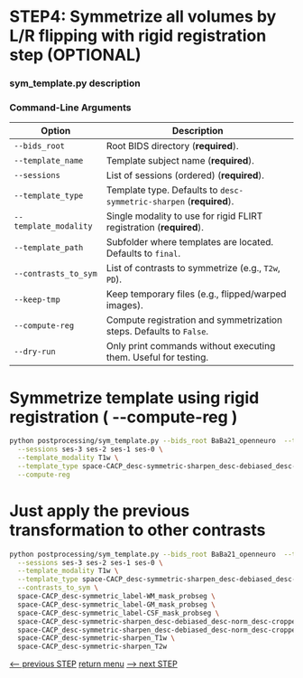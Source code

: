 # STEP4: Symmetrize all volumes by L/R flipping with rigid registration step (OPTIONAL)

### sym_template.py description

### Command-Line Arguments

| Option                | Description                                                         |
| --------------------- | ------------------------------------------------------------------- |
| `--bids_root`         | Root BIDS directory (**required**).                                 |
| `--template_name`     | Template subject name (**required**).                               |
| `--sessions`          | List of sessions (ordered) (**required**).                          |
| `--template_type`     | Template type. Defaults to `desc-symmetric-sharpen` (**required**). |
| `--template_modality` | Single modality to use for rigid FLIRT registration (**required**). |
| `--template_path`     | Subfolder where templates are located. Defaults to `final`.         |
| `--contrasts_to_sym`  | List of contrasts to symmetrize (e.g., `T2w`, `PD`).                |
| `--keep-tmp`          | Keep temporary files (e.g., flipped/warped images).                 |
| `--compute-reg`       | Compute registration and symmetrization steps. Defaults to `False`. |
| `--dry-run`           | Only print commands without executing them. Useful for testing.     |

# Symmetrize template using rigid registration ( --compute-reg )

```bash
python postprocessing/sym_template.py --bids_root BaBa21_openneuro  --template_name BaBa21 \
  --sessions ses-3 ses-2 ses-1 ses-0 \
  --template_modality T1w \
  --template_type space-CACP_desc-symmetric-sharpen_desc-debiased_desc-norm_desc-cropped --template_path final \
  --compute-reg
```

# Just apply the previous transformation to other contrasts

```bash
python postprocessing/sym_template.py --bids_root BaBa21_openneuro  --template_name BaBa21 \
  --sessions ses-3 ses-2 ses-1 ses-0 \
  --template_modality T1w \
  --template_type space-CACP_desc-symmetric-sharpen_desc-debiased_desc-norm_desc-cropped --template_path final \
  --contrasts_to_sym \
  space-CACP_desc-symmetric_label-WM_mask_probseg \
  space-CACP_desc-symmetric_label-GM_mask_probseg \
  space-CACP_desc-symmetric_label-CSF_mask_probseg \
  space-CACP_desc-symmetric-sharpen_desc-debiased_desc-norm_desc-cropped_T1w \
  space-CACP_desc-symmetric-sharpen_desc-debiased_desc-norm_desc-cropped_T2w \
  space-CACP_desc-symmetric-sharpen_T1w \
  space-CACP_desc-symmetric-sharpen_T2w
```

[<-- previous STEP](longitudinal_registration.md) [return menu](../pipeline4D.md) [--> next STEP](longitudinal_interpolation.md)